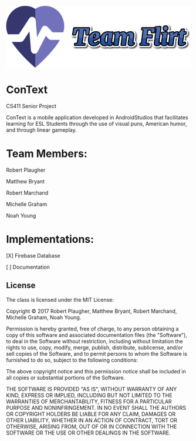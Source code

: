 ![logo](https://github.com/mbrya002/Context/blob/master/logo2.png)

# ConText
CS411 Senior Project

ConText is a mobile application developed in AndroidStudios that facilitates learning for ESL Students through the use of
visual puns, American humor, and through linear gameplay. 

# Team Members:
Robert Plaugher

Matthew Bryant

Robert Marchand

Michelle Graham

Noah Young

# Implementations:
[X] Firebase Database

[ ] Documentation


## License

The class is licensed under the MIT License:

Copyright © 2017 Robert Plaugher, Matthew Bryant, Robert Marchand, Michelle Graham, Noah Young.

Permission is hereby granted, free of charge, to any person obtaining a copy of this software and associated documentation files (the "Software"), to deal in the Software without restriction, including without limitation the rights to use, copy, modify, merge, publish, distribute, sublicense, and/or sell copies of the Software, and to permit persons to whom the Software is furnished to do so, subject to the following conditions:

The above copyright notice and this permission notice shall be included in all copies or substantial portions of the Software.

THE SOFTWARE IS PROVIDED "AS IS", WITHOUT WARRANTY OF ANY KIND, EXPRESS OR IMPLIED, INCLUDING BUT NOT LIMITED TO THE WARRANTIES OF MERCHANTABILITY, FITNESS FOR A PARTICULAR PURPOSE AND NONINFRINGEMENT. IN NO EVENT SHALL THE AUTHORS OR COPYRIGHT HOLDERS BE LIABLE FOR ANY CLAIM, DAMAGES OR OTHER LIABILITY, WHETHER IN AN ACTION OF CONTRACT, TORT OR OTHERWISE, ARISING FROM, OUT OF OR IN CONNECTION WITH THE SOFTWARE OR THE USE OR OTHER DEALINGS IN THE SOFTWARE.
